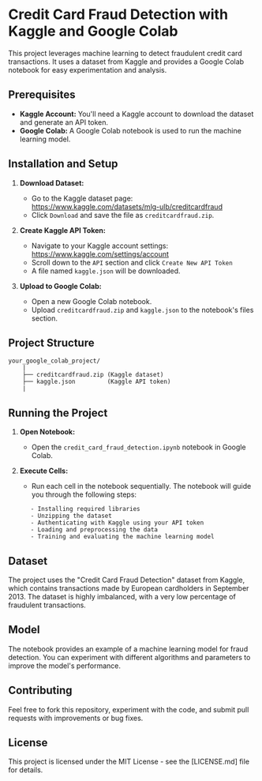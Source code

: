 # Credit Card Fraud Detection with Kaggle and Google Colab

This project leverages machine learning to detect fraudulent credit card transactions. It uses a dataset from Kaggle and provides a Google Colab notebook for easy experimentation and analysis.

## Prerequisites

* **Kaggle Account:** You'll need a Kaggle account to download the dataset and generate an API token.
* **Google Colab:** A Google Colab notebook is used to run the machine learning model.

## Installation and Setup

1. **Download Dataset:**
   - Go to the Kaggle dataset page: https://www.kaggle.com/datasets/mlg-ulb/creditcardfraud
   - Click `Download` and save the file as `creditcardfraud.zip`.

2. **Create Kaggle API Token:**
   - Navigate to your Kaggle account settings: https://www.kaggle.com/settings/account
   - Scroll down to the `API` section and click `Create New API Token`
   - A file named `kaggle.json` will be downloaded.

3. **Upload to Google Colab:**
   - Open a new Google Colab notebook.
   - Upload `creditcardfraud.zip` and `kaggle.json` to the notebook's files section.

## Project Structure
```
your_google_colab_project/
    |
    ├── creditcardfraud.zip (Kaggle dataset)
    ├── kaggle.json         (Kaggle API token)
    |
```

## Running the Project

1. **Open Notebook:**
   - Open the `credit_card_fraud_detection.ipynb` notebook in Google Colab.

2. **Execute Cells:**
   - Run each cell in the notebook sequentially. The notebook will guide you through the following steps:
   ```
      - Installing required libraries
      - Unzipping the dataset
      - Authenticating with Kaggle using your API token
      - Loading and preprocessing the data
      - Training and evaluating the machine learning model
      ```

## Dataset

The project uses the "Credit Card Fraud Detection" dataset from Kaggle, which contains transactions made by European cardholders in September 2013. The dataset is highly imbalanced, with a very low percentage of fraudulent transactions.

## Model

The notebook provides an example of a machine learning model for fraud detection. You can experiment with different algorithms and parameters to improve the model's performance.

## Contributing

Feel free to fork this repository, experiment with the code, and submit pull requests with improvements or bug fixes.

## License

This project is licensed under the MIT License - see the [LICENSE.md] file for details.
